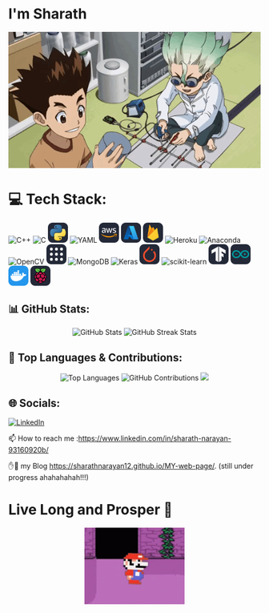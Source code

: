 # I'm Sharath

<div align="center">
  <img src="https://github.com/sharath56/sharath56/blob/main/original_23.gif" alt="me lol" width="700px">
</div>

# 💻 Tech Stack:
  <div>
  <img src="https://github.com/tandpfun/skill-icons/blob/main/icons/CPP-Dark.svg" alt="C++" width="40" height="40" />
  <img src="https://github.com/tandpfun/skill-icons/blob/main/icons/C-Dark.svg" alt="C" width="40" height="40" />
  <img src="https://github.com/tandpfun/skill-icons/blob/main/icons/Python-Dark.svg" alt="Python" width="40" height="40" />
  <img src="https://github.com/tandpfun/skill-icons/blob/main/icons/YAML-Dark.svg" alt="YAML" width="40" height="40" />
  <img src="https://github.com/tandpfun/skill-icons/blob/main/icons/AWS-Dark.svg" alt="AWS" width="40" height="40" />
  <img src="https://github.com/tandpfun/skill-icons/blob/main/icons/Azure-Dark.svg" alt="Azure" width="40" height="40" />
  <img src="https://github.com/tandpfun/skill-icons/blob/main/icons/Firebase-Dark.svg" alt="Firebase" width="40" height="40" />
  <img src="https://github.com/tandpfun/skill-icons/blob/main/icons/Heroku-Dark.svg" alt="Heroku" width="40" height="40" />
  <img src="https://github.com/tandpfun/skill-icons/blob/main/icons/Anaconda-Dark.svg" alt="Anaconda" width="40" height="40" />
  <img src="https://github.com/tandpfun/skill-icons/blob/main/icons/OpenCV-Dark.svg" alt="OpenCV" width="40" height="40" />
  <img src="https://github.com/tandpfun/skill-icons/blob/main/icons/ROS-Dark.svg" alt="ROS" width="40" height="40" />
  <img src="https://github.com/tandpfun/skill-icons/blob/main/icons/MongoDB-Dark.svg" alt="MongoDB" width="40" height="40" />
  <img src="https://github.com/tandpfun/skill-icons/blob/main/icons/Keras-Dark.svg" alt="Keras" width="40" height="40" />
  <img src="https://github.com/tandpfun/skill-icons/blob/main/icons/PyTorch-Dark.svg" alt="PyTorch" width="40" height="40" />
  <img src="https://github.com/tandpfun/skill-icons/blob/main/icons/Scikitlearn-Dark.svg" alt="scikit-learn" width="40" height="40" />
  <img src="https://github.com/tandpfun/skill-icons/blob/main/icons/TensorFlow-Dark.svg" alt="TensorFlow" width="40" height="40" />
  <img src="https://github.com/tandpfun/skill-icons/blob/main/icons/Arduino-Dark.svg" alt="Arduino" width="40" height="40" />
  <img src="https://github.com/tandpfun/skill-icons/blob/main/icons/docker.svg" alt="Docker" width="40" height="40" />
  <img src="https://github.com/tandpfun/skill-icons/blob/main/icons/RaspberryPi-Dark.svg" alt="Raspberry Pi" width="40" height="40" />
  </div>

## 📊 GitHub Stats:
<div align="center">
  <!-- GitHub Stats -->
  <img src="https://github-readme-stats.vercel.app/api?username=sharath56&theme=dark&hide_border=false&include_all_commits=true&count_private=true" alt="GitHub Stats">
  <!-- GitHub Streak Stats -->
  <img src="https://github-readme-streak-stats.herokuapp.com/?user=sharath56&theme=dark&hide_border=false" alt="GitHub Streak Stats">
</div>

 ## 👾 Top Languages & Contributions:
 <div align="center">
  <!-- Top Languages -->
  <img src="https://github-readme-stats.vercel.app/api/top-langs/?username=sharath56&theme=dark&hide_border=false&include_all_commits=true&count_private=true&layout=compact" alt="Top Languages">
  <!-- GitHub Contributions -->
  <img src="https://github-contributor-stats.vercel.app/api?username=sharath56&limit=5&theme=dark&combine_all_yearly_contributions=true" alt="GitHub Contributions">
  <!-- Visit Count -->
  <img src="https://visitcount.itsvg.in/api?id=sharath56&icon=0&color=0">
 </div>

## 🌐 Socials:
[![LinkedIn](https://img.shields.io/badge/LinkedIn-%230077B5.svg?logo=linkedin&logoColor=white)](https://linkedin.com/in/sharath-narayan) 

📫 How to reach me :https://www.linkedin.com/in/sharath-narayan-93160920b/

✋🖖 my Blog https://sharathnarayan12.github.io/MY-web-page/. (still under progress ahahahahah!!!)

# Live Long and Prosper 🖖

<div align="center">
  <img src="https://github.com/sharath56/sharath56/blob/main/Mario%20GIF%20-%20Mario%20-%20Discover%20%26%20Share%20GIFs.gif" style="width: 200px; height: auto;">
</div>


